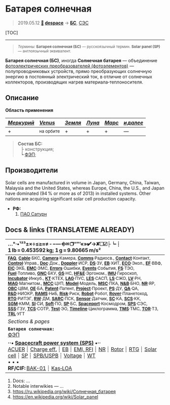 # Батарея солнечная
> 2019.05.12 **[🚀](../index/index.md) [despace](index.md)** → **[БС](sp.md)**, [СЭС](sps.md)

[TOC]

---

> <small>*Термины:* **Батарея солнечная (БС)** — русскоязычный термин. **Solar panel (SP)** — англоязычный эквивалент.</small>

**Батарея солнечная (БС)**, иногда **Солнечная батарея** — объединение [фотоэлектрических преобразователей (фотоэлементов)](solar_cell.md) — полупроводниковых устройств, прямо преобразующих солнечную энергию в постоянный электрический ток, в отличие от солнечных коллекторов, производящих нагрев материала‑теплоносителя.



## Описание
**Область применения**

|*[Меркурий](mercury.md)*|*[Venus](venus.md)*|*[Земля](earth.md)*|*[Луна](moon.md)*|*[Марс](mars.md)*|*[и далее](index.md)*|
|:--|:--|:--|:--|:--|:--|
|  +  |  <small>на орбите</small>  |  +  |  +  |  +  |  —  |

> **Состав БС:**  
> ├ конструкция;  
> ┕ [ФЭП](solar_cell.md);



## Производители
Solar cells are manufactured in volume in Japan, Germany, China, Taiwan, Malaysia and the United States, whereas Europe, China, the U.S., and Japan have dominated (94 % or more as of 2013) in installed systems. Other nations are acquiring significant solar cell production capacity.

   - **РФ:**
     1. [ПАО Сатурн](пао_сатурн.md)


<p style="page-break-after:always"> </p>

## Docs & links (TRANSLATEME ALREADY)
|…°·•¹²³±×÷≤≥≈≠ ‑ −— ⎆✉ ❐“”’«»✔→✘☐☑├┕┆ 1 lb = 0.453592 kg; 1 g = 9.80665 m/s²|
|:--|
|<small>**[FAQ](faq.md)**, **[Cable](cable.md)**·БКС, **[Camera](camera.md)**·Камера, **[Comms](comms.md)**·Радиосв., **[Contact](contact.md)**·Контакт, **[Control](control.md)**·Управ., **[Doc](doc.md)**·Док., **[Doppler](doppler.md)**·ИСР, **[DS](ds.md)**·ЗУ, **[EB](eb.md)**·ХИТ, **[ECO](ecology.md)**·Экол., **[EF](ef.md)**·ВВФ, **[ElC](elc.md)**·ЭКБ, **[EMC](emc.md)**·ЭМС, **[Errors](error.md)**·Ошибки, **[Events](event.md)**·События, **[FS](fs.md)**·ТЭО, **[Fuel](fuel.md)**·Топливо, **[GNC](gnc.md)**·БКУ, **[GS](scs.md)**·НС, **[HF&E](hfe.md)**·Эргоном., **[IMU](imu.md)**·Гироскоп, **[Incubator](incubator.md)**·Инкуб., **[KT](kt.md)**·КТЕХ, **[LAG](lag.md)**·ПУC, **[LES](les.md)**·САСП, **[LS](ls.md)**·СЖО, **[LV](lv.md)**·РН, **[MAG](mag.md)**·Магнитом., **[MCC](mcc.md)**·ЦУП, **[Model](model.md)**·Модель, **[MSC](sc.md)**·ПКА, **[N&B](nnb.md)**·БНО, **[NR](nr.md)**·ЯР, **[OBC](obc.md)**·ЦВМ, **[OE](oe.md)**·БА, **[Patent](патент.md)**·Патент, **[Project](project.md)**·Проект, **[PS](ps.md)**·ДУ, **[QA](quality.md)**·QA, **[R&D](rnd.md)**·НИОКР, **[RAMS](rams.md)**·НиБ, **[Risk](risk.md)**·Риск, **[Robot](robotics.md)**·Робот, **[Rover](rover.md)**·Планетоход, **[RTG](rtg.md)**·РИТЭГ, **[RW](rw.md)**·ДМ, **[SARC](sarc.md)**·ПСК, **[Sensor](sensor.md)**·Датчик, **[SC](sc.md)**·КА, **[SCS](scs.md)**·КК, **[SGM](sgm.md)**·КММ, **[SI](si.md)**·СИ, **[Soft](soft.md)**·ПО, **[SP](sp.md)**·БС, **[Spaceport](spaceport.md)**·Космодром, **[SPS](sps.md)**·СЭС, **[SSS](sss.md)**·ГЗУ, **[TCS](tcs.md)**·СОТР, **[Test](test.md)**·ЭО, **[Timeline](timeline.md)**·Циклограмма, **[TMS](tms.md)**·ТМС, **[TOR](tor.md)**·ТЗ, **[TRL](trl.md)**·УГТ</small>|
|*Sections & pages*|
|**`Батарея солнечная:`**<br> [ФЭП](solar_cell.md) |
|**··• [Spacecraft power system (SPS)](sps.md) •··**<br> [ACUER](acuer.md) ┊ [Charge eff.](charge_eff.md) ┊ [EB](eb.md) ┊ [EMI, RFI](emi.md) ┊ [NR](nr.md) ┊ [Rotor](rotor.md) ┊ [RTG](rtg.md) ┊ [Solar cell](solar_cell.md) ┊ [SP](sp.md) ┊ [SPB/USPB](suspb.md) ┊ [Voltage](voltage.md) ┊ [WT](wt.md)<br>• • •<br> **RF/CIF:** [BAK-01](bak_01.md) ┊ [Kas‑LOA](kas_loa.md)|

   1. Docs: …
   1. Notable interwikies — …
   1. <https://ru.wikipedia.org/wiki/Солнечная_батарея>
   1. <https://en.wikipedia.org/wiki/Solar_panel>
